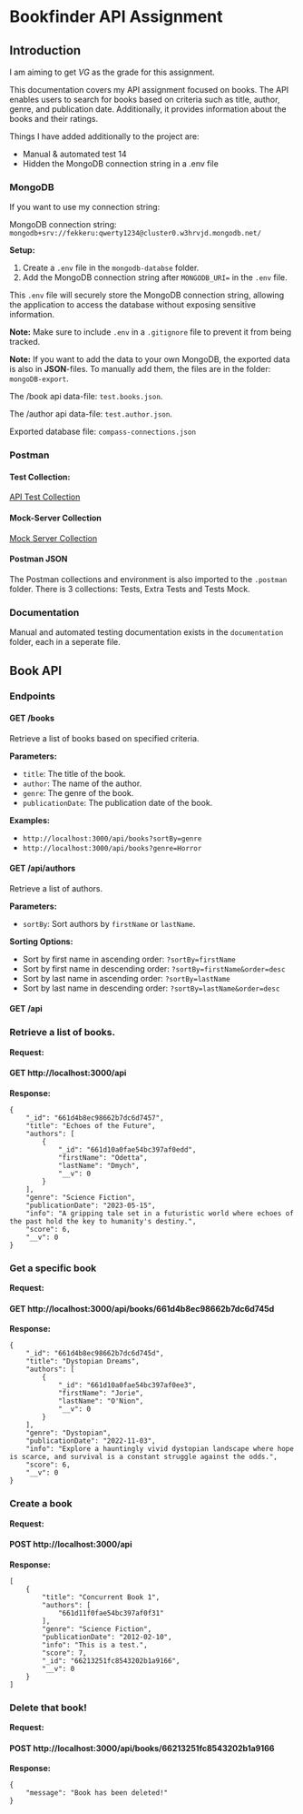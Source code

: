 # Bookfinder API Assignment

## Introduction

I am aiming to get *VG* as the grade for this assignment.

This documentation covers my API assignment focused on books. The API enables users to search for books based on criteria such as title, author, genre, and publication date. Additionally, it provides information about the books and their ratings.

Things I have added additionally to the project are:
- Manual & automated test 14
- Hidden the MongoDB connection string in a .env file

### MongoDB

If you want to use my connection string:

MongoDB connection string:
`mongodb+srv://fekkeru:qwerty1234@cluster0.w3hrvjd.mongodb.net/`

**Setup:**
1. Create a `.env` file in the `mongodb-databse` folder.
2. Add the MongoDB connection string after `MONGODB_URI=` in the `.env` file.

This `.env` file will securely store the MongoDB connection string, allowing the application to access the database without exposing sensitive information.

**Note:** Make sure to include `.env` in a `.gitignore` file to prevent it from being tracked.

**Note:** If you want to add the data to your own MongoDB, the exported data is also in **JSON**-files. To manually add them, the files are in the folder: `mongoDB-export`.

The /book api data-file: `test.books.json`.

The /author api data-file: `test.author.json`.

Exported database file:
`compass-connections.json`

### Postman

#### Test Collection:
[API Test Collection](https://www.postman.com/gold-firefly-601719/workspace/api-db-assignment/collection/33841366-2c315312-f88c-4e2e-8a97-c924b542c5b4?action=share&creator=33841366&active-environment=33841366-4dc57239-ce6d-48d5-9728-151255661fb6)

#### Mock-Server Collection
[Mock Server Collection](https://www.postman.com/gold-firefly-601719/workspace/api-db-assignment/collection/33841366-169a9988-7f29-4393-9c16-054b644e28a3?action=share&creator=33841366&active-environment=33841366-4dc57239-ce6d-48d5-9728-151255661fb6)

#### Postman JSON
The Postman collections and environment is also imported to the `.postman` folder. There is 3 collections: Tests, Extra Tests and Tests Mock.

### Documentation

Manual and automated testing documentation exists in the `documentation` folder, each in a seperate file.

## Book API

### Endpoints

#### GET /books

Retrieve a list of books based on specified criteria.

**Parameters:**
- `title`: The title of the book.
- `author`: The name of the author.
- `genre`: The genre of the book.
- `publicationDate`: The publication date of the book.

**Examples:**
- `http://localhost:3000/api/books?sortBy=genre`
- `http://localhost:3000/api/books?genre=Horror`

#### GET /api/authors

Retrieve a list of authors.

**Parameters:**
- `sortBy`: Sort authors by `firstName` or `lastName`.

**Sorting Options:**
- Sort by first name in ascending order: `?sortBy=firstName`
- Sort by first name in descending order: `?sortBy=firstName&order=desc`
- Sort by last name in ascending order: `?sortBy=lastName`
- Sort by last name in descending order: `?sortBy=lastName&order=desc`

#### GET /api

### Retrieve a list of books.

**Request:**

#### GET http://localhost:3000/api

**Response:**
```
{
    "_id": "661d4b8ec98662b7dc6d7457",
    "title": "Echoes of the Future",
    "authors": [
        {
            "_id": "661d10a0fae54bc397af0edd",
            "firstName": "Odetta",
            "lastName": "Dmych",
            "__v": 0
        }
    ],
    "genre": "Science Fiction",
    "publicationDate": "2023-05-15",
    "info": "A gripping tale set in a futuristic world where echoes of the past hold the key to humanity's destiny.",
    "score": 6,
    "__v": 0
}
```
### Get a specific book

**Request:**

#### GET http://localhost:3000/api/books/661d4b8ec98662b7dc6d745d

**Response:**
```
{
    "_id": "661d4b8ec98662b7dc6d745d",
    "title": "Dystopian Dreams",
    "authors": [
        {
            "_id": "661d10a0fae54bc397af0ee3",
            "firstName": "Jorie",
            "lastName": "O'Nion",
            "__v": 0
        }
    ],
    "genre": "Dystopian",
    "publicationDate": "2022-11-03",
    "info": "Explore a hauntingly vivid dystopian landscape where hope is scarce, and survival is a constant struggle against the odds.",
    "score": 6,
    "__v": 0
}
```
### Create a book

**Request:**

#### POST http://localhost:3000/api

**Response:**
```
[
    {
        "title": "Concurrent Book 1",
        "authors": [
            "661d11f0fae54bc397af0f31"
        ],
        "genre": "Science Fiction",
        "publicationDate": "2012-02-10",
        "info": "This is a test.",
        "score": 7,
        "_id": "66213251fc8543202b1a9166",
        "__v": 0
    }
]
```
### Delete that book!

**Request:**

#### POST http://localhost:3000/api/books/66213251fc8543202b1a9166

**Response:**
```
{
    "message": "Book has been deleted!"
}
```
